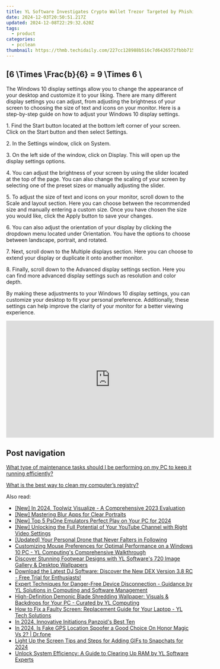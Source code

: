 ```yaml
---
title: YL Software Investigates Crypto Wallet Trezor Targeted by Phishing, Executive Offers Exclusive Details
date: 2024-12-03T20:50:51.217Z
updated: 2024-12-08T22:29:32.620Z
tags:
  - product
categories:
  - pcclean
thumbnail: https://thmb.techidaily.com/227cc128988b516c7d6426572fbbb71529867ec9f293f57740eccc844618f624.jpg
---
```


## \[6 \Times \Frac{b}{6} = 9 \Times 6 \

The Windows 10 display settings allow you to change the appearance of your desktop and customize it to your liking. There are many different display settings you can adjust, from adjusting the brightness of your screen to choosing the size of text and icons on your monitor. Here is a step-by-step guide on how to adjust your Windows 10 display settings. 

1\. Find the Start button located at the bottom left corner of your screen. Click on the Start button and then select Settings.

2\. In the Settings window, click on System.

3\. On the left side of the window, click on Display. This will open up the display settings options. 

4\. You can adjust the brightness of your screen by using the slider located at the top of the page. You can also change the scaling of your screen by selecting one of the preset sizes or manually adjusting the slider.

5\. To adjust the size of text and icons on your monitor, scroll down to the Scale and layout section. Here you can choose between the recommended size and manually entering a custom size. Once you have chosen the size you would like, click the Apply button to save your changes.

6\. You can also adjust the orientation of your display by clicking the dropdown menu located under Orientation. You have the options to choose between landscape, portrait, and rotated.

7\. Next, scroll down to the Multiple displays section. Here you can choose to extend your display or duplicate it onto another monitor.

8\. Finally, scroll down to the Advanced display settings section. Here you can find more advanced display settings such as resolution and color depth. 

By making these adjustments to your Windows 10 display settings, you can customize your desktop to fit your personal preference. Additionally, these settings can help improve the clarity of your monitor for a better viewing experience.

<!-- affiliate ads begin -->
<iframe width="560" height="315" src="https://www.youtube.com/embed/7JBG_O3Vnh4?si=lUO0fta6YPJ50qjg" title="YouTube video player" frameborder="0" allow="accelerometer; autoplay; clipboard-write; encrypted-media; gyroscope; picture-in-picture; web-share" referrerpolicy="strict-origin-when-cross-origin" allowfullscreen></iframe>
<!-- affiliate ads end -->

## Post navigation

[What type of maintenance tasks should I be performing on my PC to keep it running efficiently?](https://tools.techidaily.com/pcclean/products/)

[What is the best way to clean my computer’s registry?](https://tools.techidaily.com/pcclean/products/)

<ins class="adsbygoogle"
     style="display:block"
     data-ad-format="autorelaxed"
     data-ad-client="ca-pub-7571918770474297"
     data-ad-slot="1223367746"></ins>

<ins class="adsbygoogle"
     style="display:block"
     data-ad-client="ca-pub-7571918770474297"
     data-ad-slot="8358498916"
     data-ad-format="auto"
     data-full-width-responsive="true"></ins>

<span class="atpl-alsoreadstyle">Also read:</span>
<div><ul>
<li><a href="https://vp-tips.techidaily.com/new-in-2024-toolwiz-visualize-a-comprehensive-2023-evaluation/"><u>[New] In 2024, Toolwiz Visualize - A Comprehensive 2023 Evaluation</u></a></li>
<li><a href="https://extra-approaches.techidaily.com/new-mastering-blur-apps-for-clear-portraits/"><u>[New] Mastering Blur Apps for Clear Portraits</u></a></li>
<li><a href="https://visual-screen-recording.techidaily.com/new-top-5-psone-emulators-perfect-play-on-your-pc-for-2024/"><u>[New] Top 5 PsOne Emulators Perfect Play on Your PC for 2024</u></a></li>
<li><a href="https://youtube-docs.techidaily.com/nlocking-the-full-potential-of-your-youtube-channel-with-right-video-settings/"><u>[New] Unlocking the Full Potential of Your YouTube Channel with Right Video Settings</u></a></li>
<li><a href="https://article-posts.techidaily.com/updated-your-personal-drone-that-never-falters-in-following/"><u>[Updated] Your Personal Drone that Never Falters in Following</u></a></li>
<li><a href="https://win-cloud.techidaily.com/customizing-mouse-preferences-for-optimal-performance-on-a-windows-10-pc-yl-computings-comprehensive-walkthrough/"><u>Customizing Mouse Preferences for Optimal Performance on a Windows 10 PC - YL Computing's Comprehensive Walkthrough</u></a></li>
<li><a href="https://win-cloud.techidaily.com/discover-stunning-footwear-designs-with-yl-softwares-720-image-gallery-and-desktop-wallpapers/"><u>Discover Stunning Footwear Designs with YL Software's 720 Image Gallery & Desktop Wallpapers</u></a></li>
<li><a href="https://win-cloud.techidaily.com/download-the-latest-dj-software-discover-the-new-dex-version-38-rc-free-trial-for-enthusiasts/"><u>Download the Latest DJ Software: Discover the New DEX Version 3.8 RC - Free Trial for Enthusiasts!</u></a></li>
<li><a href="https://win-cloud.techidaily.com/expert-techniques-for-danger-free-device-disconnection-guidance-by-yl-solutions-in-computing-and-software-management/"><u>Expert Techniques for Danger-Free Device Disconnection - Guidance by YL Solutions in Computing and Software Management</u></a></li>
<li><a href="https://win-cloud.techidaily.com/high-definition-demonic-blade-shredding-wallpaper-visuals-and-backdrops-for-your-pc-curated-by-yl-computing/"><u>High-Definition Demonic Blade Shredding Wallpaper: Visuals & Backdrops for Your PC - Curated by YL Computing</u></a></li>
<li><a href="https://win-cloud.techidaily.com/how-to-fix-a-faulty-screen-replacement-guide-for-your-laptop-yl-tech-solutions/"><u>How to Fix a Faulty Screen: Replacement Guide for Your Laptop - YL Tech Solutions</u></a></li>
<li><a href="https://fox-boxes.techidaily.com/in-2024-innovative-initiations-panzoids-best-ten/"><u>In 2024, Innovative Initiations Panzoid's Best Ten</u></a></li>
<li><a href="https://phone-solutions.techidaily.com/in-2024-is-fake-gps-location-spoofer-a-good-choice-on-honor-magic-vs-2-drfone-by-drfone-virtual-android/"><u>In 2024, Is Fake GPS Location Spoofer a Good Choice On Honor Magic Vs 2? | Dr.fone</u></a></li>
<li><a href="https://snapchat-videos.techidaily.com/light-up-the-screen-tips-and-steps-for-adding-gifs-to-snapchats-for-2024/"><u>Light Up the Screen Tips and Steps for Adding GIFs to Snapchats for 2024</u></a></li>
<li><a href="https://win-cloud.techidaily.com/unlock-system-efficiency-a-guide-to-clearing-up-ram-by-yl-software-experts/"><u>Unlock System Efficiency: A Guide to Clearing Up RAM by YL Software Experts</u></a></li>
</ul></div>

